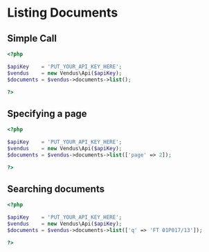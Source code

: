 # Listing Documents

## Simple Call

```php
<?php

$apiKey    = 'PUT_YOUR_API_KEY_HERE';
$vendus    = new Vendus\Api($apiKey);
$documents = $vendus->documents->list();

?>
```

## Specifying a page

```php
<?php

$apiKey    = 'PUT_YOUR_API_KEY_HERE';
$vendus    = new Vendus\Api($apiKey);
$documents = $vendus->documents->list(['page' => 2]);

?>
```

## Searching documents

```php
<?php

$apiKey    = 'PUT_YOUR_API_KEY_HERE';
$vendus    = new Vendus\Api($apiKey);
$documents = $vendus->documents->list(['q' => 'FT 01P017/13']);

?>
```